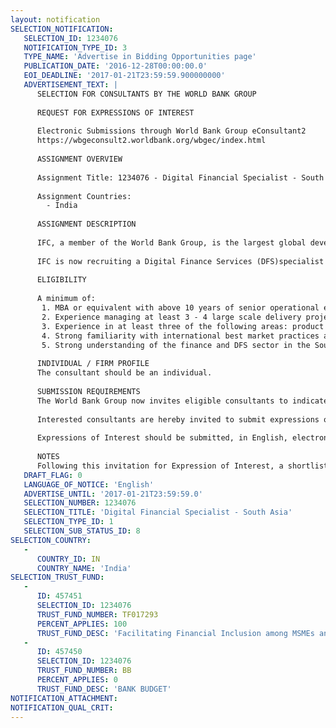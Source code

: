 ```yaml
---
layout: notification
SELECTION_NOTIFICATION: 
   SELECTION_ID: 1234076
   NOTIFICATION_TYPE_ID: 3
   TYPE_NAME: 'Advertise in Bidding Opportunities page'
   PUBLICATION_DATE: '2016-12-28T00:00:00.0'
   EOI_DEADLINE: '2017-01-21T23:59:59.900000000'
   ADVERTISEMENT_TEXT: |
      SELECTION FOR CONSULTANTS BY THE WORLD BANK GROUP
      
      REQUEST FOR EXPRESSIONS OF INTEREST
      
      Electronic Submissions through World Bank Group eConsultant2
      https://wbgeconsult2.worldbank.org/wbgec/index.html
      
      ASSIGNMENT OVERVIEW
      
      Assignment Title: 1234076 - Digital Financial Specialist - South Asia
      
      Assignment Countries:
        - India
      
      ASSIGNMENT DESCRIPTION
      
      IFC, a member of the World Bank Group, is the largest global development institution focused on the private sector in emerging markets. Working with 2,000 businesses worldwide, we use our six decades of experience to create opportunity where its needed most. In FY16, our long-term investments in developing countries rose to nearly $19 billion, leveraging our capital, expertise and influence to help the private sector end extreme poverty and boost shared prosperity In addition to its investment work, IFC provides advisory services to a number of its clients to support them in meeting specific development goals
      
      IFC is now recruiting a Digital Finance Services (DFS)specialist to support its partner FIs design and implement their digital finance strategy going ahead.
      
      ELIGIBILITY
      
      A minimum of:
       1. MBA or equivalent with above 10 years of senior operational experience in banking in both developed and emerging markets, and above 5 years of strong demonstrated experience in digital financial services environment.
       2. Experience managing at least 3 - 4 large scale delivery projects, gained either in a bank or preferably with a leading consultancy.
       3. Experience in at least three of the following areas: product design (assets products/ liabilities products/internet banking), business process re-engineering, business modeling, IT enabled change particularly in a financial services environment
       4. Strong familiarity with international best market practices and global trends in the DFS sector, and capacity to apply them in emerging markets, knowledge of legal and regulatory issues typical of emerging markets banking systems
       5. Strong understanding of the finance and DFS sector in the South Asia region and experience in executing transformational projects in this region would be preferred
      
      INDIVIDUAL / FIRM PROFILE
      The consultant should be an individual. 
      
      SUBMISSION REQUIREMENTS
      The World Bank Group now invites eligible consultants to indicate their interest in providing the services.  Interested consultants must provide information indicating that they are qualified to perform the services (brochures, description of similar assignments, experience in similar conditions, availability of appropriate skills among staff, etc.).  Please note that the total size of all attachments should be less than 5MB.  
      
      Interested consultants are hereby invited to submit expressions of interest.
      
      Expressions of Interest should be submitted, in English, electronically through World Bank Group eConsultant2 (https://wbgeconsult2.worldbank.org/wbgec/index.html)
      
      NOTES
      Following this invitation for Expression of Interest, a shortlist of qualified firms will be formally invited to submit proposals.  Shortlisting and selection will be subject to the availability of funding.
   DRAFT_FLAG: 0
   LANGUAGE_OF_NOTICE: 'English'
   ADVERTISE_UNTIL: '2017-01-21T23:59:59.0'
   SELECTION_NUMBER: 1234076
   SELECTION_TITLE: 'Digital Financial Specialist - South Asia'
   SELECTION_TYPE_ID: 1
   SELECTION_SUB_STATUS_ID: 8
SELECTION_COUNTRY: 
   - 
      COUNTRY_ID: IN
      COUNTRY_NAME: 'India'
SELECTION_TRUST_FUND: 
   - 
      ID: 457451
      SELECTION_ID: 1234076
      TRUST_FUND_NUMBER: TF017293
      PERCENT_APPLIES: 100
      TRUST_FUND_DESC: 'Facilitating Financial Inclusion among MSMEs and Low-Income Households in India'
   - 
      ID: 457450
      SELECTION_ID: 1234076
      TRUST_FUND_NUMBER: BB
      PERCENT_APPLIES: 0
      TRUST_FUND_DESC: 'BANK BUDGET'
NOTIFICATION_ATTACHMENT: 
NOTIFICATION_QUAL_CRIT: 
---
```

